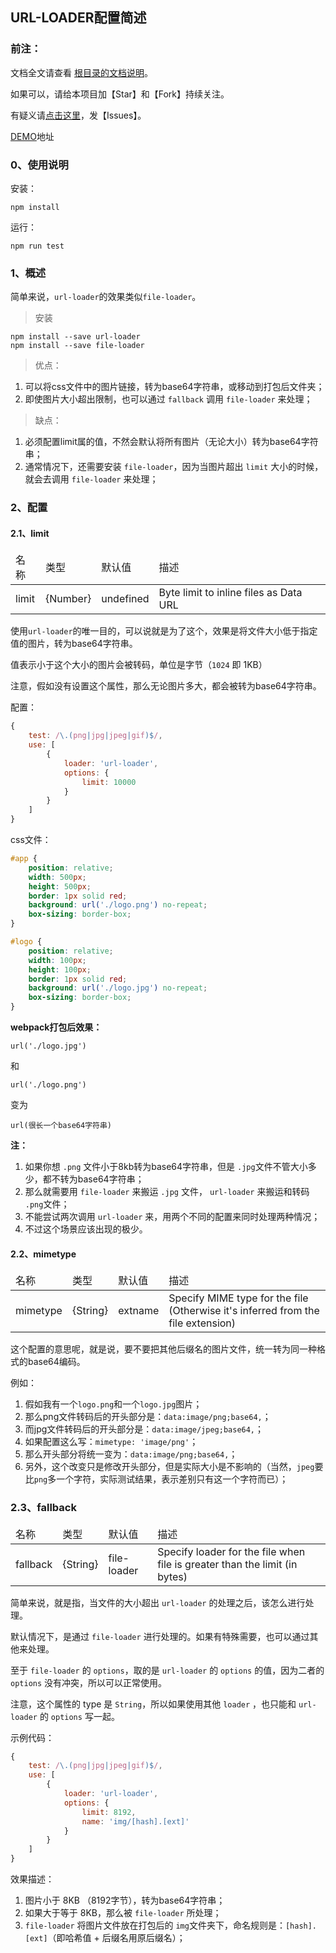 ﻿<h2>URL-LOADER配置简述</h2>

<h3>前注：</h3>

文档全文请查看 [根目录的文档说明](https://github.com/qq20004604/webpack-study)。

如果可以，请给本项目加【Star】和【Fork】持续关注。

有疑义请[点击这里](https://github.com/qq20004604/webpack-study/issues)，发【Issues】。

[DEMO](https://github.com/qq20004604/webpack-study/tree/master/5%E3%80%81Loader/style_loader)地址

<h3>0、使用说明</h3>

安装：

```
npm install
```

运行：

```
npm run test
```

<h3>1、概述</h3>

简单来说，``url-loader``的效果类似``file-loader``。

>安装

```
npm install --save url-loader
npm install --save file-loader
```

>优点：

1. 可以将css文件中的图片链接，转为base64字符串，或移动到打包后文件夹；
2. 即使图片大小超出限制，也可以通过 ``fallback`` 调用 ``file-loader`` 来处理；

>缺点：

1. 必须配置limit属的值，不然会默认将所有图片（无论大小）转为base64字符串；
2. 通常情况下，还需要安装 ``file-loader``，因为当图片超出 ``limit`` 大小的时候，就会去调用 ``file-loader`` 来处理；


<h3>2、配置</h3>

<h4>2.1、limit</h4>

<table>
    <thead>
    <tr>
        <td>名称</td>
        <td>类型</td>
        <td>默认值</td>
        <td>描述</td>
    </tr>
    </thead>
    <tbody>
    <tr>
    	<td>limit</td>
    	<td>{Number}</td>
    	<td>undefined</td>
    	<td>Byte limit to inline files as Data URL</td>
	</tr>
	</tbody>
</table>

使用``url-loader``的唯一目的，可以说就是为了这个，效果是将文件大小低于指定值的图片，转为base64字符串。

值表示小于这个大小的图片会被转码，单位是字节（``1024`` 即 1KB）

注意，假如没有设置这个属性，那么无论图片多大，都会被转为base64字符串。

配置：

```javascript
{
    test: /\.(png|jpg|jpeg|gif)$/,
    use: [
        {
            loader: 'url-loader',
            options: {
                limit: 10000
            }
        }
    ]
}
```

css文件：

```css
#app {
    position: relative;
    width: 500px;
    height: 500px;
    border: 1px solid red;
    background: url('./logo.png') no-repeat;
    box-sizing: border-box;
}

#logo {
    position: relative;
    width: 100px;
    height: 100px;
    border: 1px solid red;
    background: url('./logo.jpg') no-repeat;
    box-sizing: border-box;
}
```

<b>webpack打包后效果：</b>

```
url('./logo.jpg')
``` 

和

```
url('./logo.png')
```

变为

``url(很长一个base64字符串)``

<b>注：</b>

1. 如果你想 ``.png`` 文件小于8kb转为base64字符串，但是 ``.jpg``文件不管大小多少，都不转为base64字符串；
2. 那么就需要用 ``file-loader`` 来搬运 ``.jpg`` 文件， ``url-loader`` 来搬运和转码 ``.png``文件；
3. 不能尝试两次调用 ``url-loader`` 来，用两个不同的配置来同时处理两种情况；
4. 不过这个场景应该出现的极少。

<h4>2.2、mimetype</h4>

<table>
    <thead>
    <tr>
        <td>名称</td>
        <td>类型</td>
        <td>默认值</td>
        <td>描述</td>
    </tr>
    </thead>
    <tbody>
    <tr>
    	<td>mimetype</td>
    	<td>{String}</td>
    	<td>extname</td>
    	<td>Specify MIME type for the file (Otherwise it's inferred from the file extension)</td>
	</tr>
	</tbody>
</table>

这个配置的意思呢，就是说，要不要把其他后缀名的图片文件，统一转为同一种格式的base64编码。

例如：

1. 假如我有一个``logo.png``和一个``logo.jpg``图片；
2. 那么png文件转码后的开头部分是：``data:image/png;base64,``；
3. 而jpg文件转码后的开头部分是：``data:image/jpeg;base64,``；
4. 如果配置这么写：``mimetype: 'image/png'``；
5. 那么开头部分将统一变为：``data:image/png;base64,``；
6. 另外，这个改变只是修改开头部分，但是实际大小是不影响的（当然，``jpeg``要比``png``多一个字符，实际测试结果，表示差别只有这一个字符而已）；

<h3>2.3、fallback</h3>

<table>
    <thead>
    <tr>
        <td>名称</td>
        <td>类型</td>
        <td>默认值</td>
        <td>描述</td>
    </tr>
    </thead>
    <tbody>
    <tr>
    	<td>fallback</td>
    	<td>{String}</td>
    	<td>file-loader</td>
    	<td>Specify loader for the file when file is greater than the limit (in bytes)</td>
	</tr>
	</tbody>
</table>

简单来说，就是指，当文件的大小超出 ``url-loader`` 的处理之后，该怎么进行处理。

默认情况下，是通过 ``file-loader`` 进行处理的。如果有特殊需要，也可以通过其他来处理。

至于 ``file-loader`` 的 ``options``，取的是 ``url-loader`` 的 ``options`` 的值，因为二者的 ``options`` 没有冲突，所以可以正常使用。

注意，这个属性的 type 是 ``String``，所以如果使用其他 ``loader`` ，也只能和 ``url-loader`` 的 ``options`` 写一起。

示例代码：

```javascript
{
    test: /\.(png|jpg|jpeg|gif)$/,
    use: [
        {
            loader: 'url-loader',
            options: {
                limit: 8192,
                name: 'img/[hash].[ext]'
            }
        }
    ]
}
```

效果描述：

1. 图片小于 8KB （8192字节），转为base64字符串；
2. 如果大于等于 8KB，那么被 ``file-loader`` 所处理；
3. ``file-loader`` 将图片文件放在打包后的 ``img``文件夹下，命名规则是：``[hash].[ext]``（即哈希值 + 后缀名用原后缀名）；